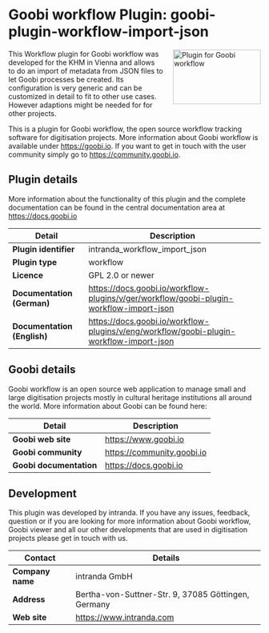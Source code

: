 # Goobi workflow Plugin: goobi-plugin-workflow-import-json

<img src="https://goobi.io/wp-content/uploads/logo_goobi_plugin.png" align="right" style="margin:0 0 20px 20px;" alt="Plugin for Goobi workflow" width="175" height="109">

This Workflow plugin for Goobi workflow was developed for the KHM in Vienna and allows to do an import of metadata from JSON files to let Goobi processes be created. Its configuration is very generic and can be customized in detail to fit to other use cases. However adaptions might be needed for for other projects.

This is a plugin for Goobi workflow, the open source workflow tracking software for digitisation projects. More information about Goobi workflow is available under https://goobi.io. If you want to get in touch with the user community simply go to https://community.goobi.io.

## Plugin details

More information about the functionality of this plugin and the complete documentation can be found in the central documentation area at https://docs.goobi.io

Detail                      | Description
--------------------------- | ----------------------
**Plugin identifier**       | intranda_workflow_import_json
**Plugin type**             | workflow
**Licence**                 | GPL 2.0 or newer
**Documentation (German)**  | https://docs.goobi.io/workflow-plugins/v/ger/workflow/goobi-plugin-workflow-import-json
**Documentation (English)** | https://docs.goobi.io/workflow-plugins/v/eng/workflow/goobi-plugin-workflow-import-json

## Goobi details

Goobi workflow is an open source web application to manage small and large digitisation projects mostly in cultural heritage institutions all around the world. More information about Goobi can be found here:

Detail                      | Description
--------------------------- | ---------------------------
**Goobi web site**          | https://www.goobi.io
**Goobi community**         | https://community.goobi.io
**Goobi documentation**     | https://docs.goobi.io

## Development

This plugin was developed by intranda. If you have any issues, feedback, question or if you are looking for more information about Goobi workflow, Goobi viewer and all our other developments that are used in digitisation projects please get in touch with us.  

Contact                     | Details
--------------------------- | ----------------------------------------------------
**Company name**            | intranda GmbH
**Address**                 | Bertha-von-Suttner-Str. 9, 37085 Göttingen, Germany
**Web site**                | https://www.intranda.com
